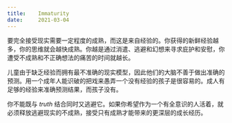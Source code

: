 ```yaml
---
title:    Immaturity
date:     2021-03-04
---
```


要完全接受现实需要一定程度的成熟，而这是来自经验的。你获得的新鲜经验越多，你的思维就会越快成熟。你越是通过消遣、逃避和幻想来寻求庇护和安慰，你遭受不成熟和不正确想法的痛苦的时间就越长。

儿童由于缺乏经验而拥有最不准确的现实模型，因此他们的大脑不善于做出准​​确的预测。用一个成年人能识破的把戏来愚弄一个没有经验的孩子是很容易的。成人有足够的经验来准确预测结果，而孩子没有。

你不能既与 *truth* 结合同时又逃避它。如果你希望作为一个有全意识的人活着，就必须释放逃避现实的不成熟，接受只有成熟才能带来的更深层的成长经历。
